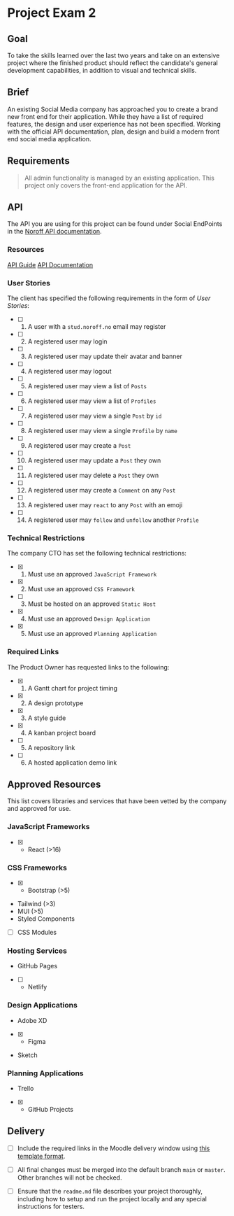 # Project Exam 2
## Goal
To take the skills learned over the last two years and take on an extensive project where the finished product should reflect the candidate's general development capabilities, in addition to visual and technical skills.

## Brief
An existing Social Media company has approached you to create a brand new front end for their application. While they have a list of required features, the design and user experience has not been specified. Working with the official API documentation, plan, design and build a modern front end social media application.

## Requirements

> All admin functionality is managed by an existing application. This project only covers the front-end application for the API.

## API

The API you are using for this project can be found under Social EndPoints in the [Noroff API documentation](https://noroff-api-docs.netlify.app/).

### Resources

[API Guide](https://noroff-api-docs.netlify.app/social-endpoints/authentication)
[API Documentation](https://nf-api.onrender.com/docs)

### User Stories

The client has specified the following requirements in the form of *User Stories*:
- [ ] 1. A user with a `stud.noroff.no` email may register
- [ ] 2. A registered user may login
- [ ] 3. A registered user may update their avatar and banner
- [ ] 4. A registered user may logout
- [ ] 5. A registered user may view a list of `Posts`
- [ ] 6. A registered user may view a list of `Profiles`
- [ ] 7. A registered user may view a single `Post` by `id`
- [ ] 8. A registered user may view a single `Profile` by `name`
- [ ] 9. A registered user may create a `Post`
- [ ] 10. A registered user may update a `Post` they own
- [ ] 11. A registered user may delete a `Post` they own
- [ ] 12. A registered user may create a `Comment` on any `Post`
- [ ] 13. A registered user may `react` to any `Post` with an emoji
- [ ] 14. A registered user may `follow` and `unfollow` another `Profile`

### Technical Restrictions

The company CTO has set the following technical restrictions:
- [x] 1. Must use an approved `JavaScript Framework`
- [x] 2. Must use an approved `CSS Framework`
- [ ] 3. Must be hosted on an approved `Static Host`
- [x] 4. Must use an approved `Design Application`
- [x] 5. Must use an approved `Planning Application`

### Required Links

The Product Owner has requested links to the following:
- [x] 1. A Gantt chart for project timing
- [x] 2. A design prototype
- [x] 3. A style guide
- [x] 4. A kanban project board
- [ ] 5. A repository link
- [ ] 6. A hosted application demo link

## Approved Resources
This list covers libraries and services that have been vetted by the company and approved for use.

### JavaScript Frameworks
- [x] - React (>16)

### CSS Frameworks
- [x] - Bootstrap (>5)
- Tailwind (>3)
- MUI (>5)
- Styled Components
- [ ]  CSS Modules

### Hosting Services
- GitHub Pages
- [ ] - Netlify

### Design Applications
- Adobe XD
- [x] - Figma
- Sketch

### Planning Applications
- Trello
- [x] - GitHub Projects

## Delivery
- [ ] Include the required links in the Moodle delivery window using [this template format](delivery-template.html).

- [ ] All final changes must be merged into the default branch `main` or `master`. Other branches will not be checked.

- [ ] Ensure that the `readme.md` file describes your project thoroughly, including how to setup and run the project locally and any special instructions for testers.

